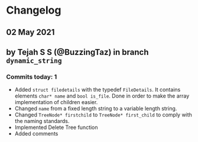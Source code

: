 # Changelog

## 02 May 2021

## by Tejah S S (@BuzzingTaz) in branch `dynamic_string`

### Commits today: 1

- Added `struct filedetails` with the typedef `FileDetails`. It contains elements `char* name` and `bool is_file`. Done in order to make the array implementation of children easier.
- Changed `name` from a fixed length string to a variable length string.
- Changed `TreeNode* firstchild` to `TreeNode* first_child` to comply with the naming standards.
- Implemented Delete Tree function
- Added comments
